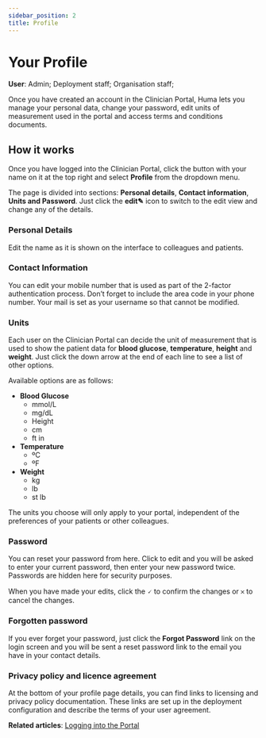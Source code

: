 ```yaml
---
sidebar_position: 2
title: Profile
---
```

# Your Profile
**User**: Admin; Deployment staff; Organisation staff;

Once you have created an account in the Clinician Portal, Huma lets you manage your personal data, change your password, edit units of measurement used in the portal and access terms and conditions documents.
## How it works​
Once you have logged into the Clinician Portal, click the button with your name on it at the top right and select **Profile** from the dropdown menu. 

The page is divided into sections: **Personal details**, **Contact information**, **Units and Password**. Just click the **edit✎** icon to switch to the edit view and change any of the details. 

### Personal Details
Edit the name as it is shown on the interface to colleagues and patients.

### Contact Information
You can edit your mobile number that is used as part of the 2-factor authentication process. Don’t forget to include the area code in your phone number. Your mail is set as your username so that cannot be modified.

### Units
Each user on the Clinician Portal can decide the unit of measurement that is used to show the patient data for **blood glucose**, **temperature**, **height** and **weight**. Just click the down arrow at the end of each line to see a list of other options.

Available options are as follows:
- **Blood Glucose**
  - mmol/L
  - mg/dL
  - Height
  - cm
  - ft in
- **Temperature**
  - ºC
  - ºF
- **Weight**
  - kg
  - lb
  - st lb

The units you choose will only apply to your portal, independent of the preferences of your patients or other colleagues.
### Password
You can reset your password from here. Click to edit and you will be asked to enter your current password, then enter your new password twice. Passwords are hidden here for security purposes. 

When you have made your edits, click the 🗸 to confirm the changes or 𐄂 to cancel the changes.

### Forgotten password
If you ever forget your password, just click the **Forgot Password** link on the login screen and you will be sent a reset password link to the email you have in your contact details. 


### Privacy policy and licence agreement
At the bottom of your profile page details, you can find links to licensing and privacy policy documentation. These links are set up in the deployment configuration and describe the terms of your user agreement.

**Related articles**: [Logging into the Portal](https://github.com/huma-engineering/huma-docs/blob/3deb505ce094485a689be204a20a8c4f8cffa64b/data-collection/Clinician%20Portal/Getting%20Started/Logging%20into%20the%20Portal.md)
